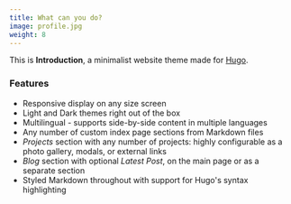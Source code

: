```yaml
---
title: What can you do?
image: profile.jpg
weight: 8
---
```


This is **Introduction**, a minimalist website theme made for [Hugo](https://gohugo.io).

### Features

* Responsive display on any size screen
* Light and Dark themes right out of the box
* Multilingual - supports side-by-side content in multiple languages
* Any number of custom index page sections from Markdown files
* _Projects_ section with any number of projects: highly configurable as a photo gallery, modals, or external links
* _Blog_ section with optional _Latest Post_, on the main page or as a separate section
* Styled Markdown throughout with support for Hugo's syntax highlighting
